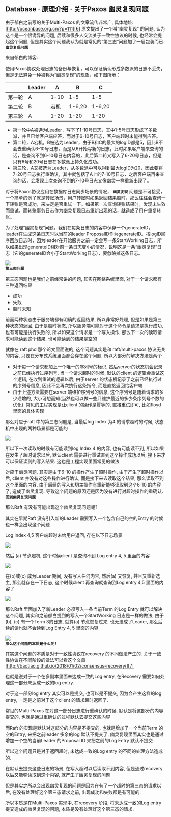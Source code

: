 ## Database · 原理介绍 · 关于Paxos 幽灵复现问题


由于郁白之前写的关于Multi-Paxos 的文章流传非常广, 具体地址: [http://oceanbase.org.cn/?p=111][6] 原文提出了一个叫”幽灵复现” 的问题, 认为这个是一个很诡异的问题, 后续和很多人交流关于一致性协议的时候, 也经常会提起这个问题, 但是其实这个问题我认为就是常见的”第三态”问题加了一层包装而已.   **`幽灵复现问题`**   


来自郁白的博客:  


使用Paxos协议处理日志的备份与恢复，可以保证确认形成多数派的日志不丢失，但是无法避免一种被称为“幽灵复现”的现象，如下图所示：

|   | Leader | A | B | C |
| - | - | - | - | - |
| 第一轮 | A | 1-10 | 1-5 | 1-5 |
| 第二轮 | B | 宕机 | 1-6,20 | 1-6,20 |
| 第三轮 | A | 1-20 | 1-20 | 1-20 |



* 第一轮中A被选为Leader，写下了1-10号日志，其中1-5号日志形成了多数派，并且已给客户端应答，而对于6-10号日志，客户端超时未能得到应答。
* 第二轮，A宕机，B被选为Leader，由于B和C的最大的logID都是5，因此B不会去重确认6-10号日志，而是从6开始写新的日志，此时如果客户端来查询的话，是查询不到6-10号日志内容的，此后第二轮又写入了6-20号日志，但是只有6号和20号日志在多数派上持久化成功。
* 第三轮，A又被选为Leader，从多数派中可以得到最大logID为20，因此要将7-20号日志执行重确认，其中就包括了A上的7-10号日志，之后客户端再来查询的话，会发现上次查询不到的7-10号日志又像幽灵一样重新出现了。



对于将Paxos协议应用在数据库日志同步场景的情况， **`幽灵复现`** 问题是不可接受，一个简单的例子就是转账场景，用户转账时如果返回结果超时，那么往往会查询一下转账是否成功，来决定是否重试一下。如果第一次查询转账结果时，发现未生效而重试，而转账事务日志作为幽灵复现日志重新出现的话，就造成了用户重复转账。  


为了处理“幽灵复现”问题，我们在每条日志的内容中保存一个generateID，leader在生成这条日志时以当前的leader ProposalID作为generateID。按logID顺序回放日志时，因为leader在开始服务之前一定会写一条StartWorking日志，所以如果出现generateID相对前一条日志变小的情况，说明这是一条“幽灵复现”日志（它的generateID会小于StartWorking日志），要忽略掉这条日志。  


![][0]   **`第三态问题`**   


第三态问题也是我们之前经常讲的问题, 其实在网络系统里面, 对于一个请求都有三种返回结果  


* 成功
* 失败
* 超时未知



前面两种状态由于服务端都有明确的返回结果, 所以非常好处理, 但是如果是第三种状态的返回, 由于是超时状态, 所以服务端可能对于这个命令是请求是执行成功, 也有可能是执行失败的, 所以如果这个请求是一个写入操作, 那么下一次的读取请求可能读到这个结果, 也可能读到的结果是空的  


就像在 raft phd 那个论文里面说的, 这个问题其实是和 raft/multi-paxos 协议无关的内容, 只要在分布式系统里面都会存在这个问题, 所以大部分的解决方法是两个  


* 对于每一个请求都加上一个唯一的序列号的标识, 然后server的状态机会记录之前已经执行过序列号. 当一个请求超时的时候, 默认的client 的逻辑会重试这个逻辑, 在收到重试的逻辑以后, 由于server 的状态机记录了之前已经执行过的序列号信息, 因此不会再次执行这条指令, 而是直接返回给客户端
* 由于上述方法需要在server 端维护序列号的信息, 这个序列号是随着请求的多少递增的, 大小可想而知(当然也可以做一些只维护最近的多少条序列号个数的优化). 常见的工程实现是让client 的操作是幂等的, 直接重试即可, 比如floyd 里面的具体实现



那么对应于raft 中的第三态问题是, 当最后log Index 为4 的请求超时的时候, 状态机中出现的两种场景都是可能的  


![][1]  


所以下一次读取的时候有可能读到log Index 4 的内容, 也有可能读不到, 所以如果在发生了超时请求以后, 默认client 需要进行重试直到这个操作成功以后, 接下来才可以保证读到的写入结果. 这也是工程实现里面常见的做法  


对应于幽灵问题, 其实是由于6-10 的操作产生了超时操作,  由于产生了超时操作以后, client 并没有对这些操作进行确认, 而是接下来去读取这个结果, 那么读取不到这个里面的内容, 由于后续的写入和切主操作有重新能够读取到这个6-10 的内容了,  造成了幽灵复现, 导致这个问题的原因还是因为没有进行对超时操作的重确认.   **`回到幽灵复现问题`**   


那么Raft 有没有可能出现这个幽灵复现问题呢?  


其实在早期Raft 没有引入新的Leader 需要写入一个包含自己的空的Entry 的时候也一样会出现这个问题  


Log Index 4,5 客户端超时未给用户返回, 存在以下日志场景  


![][2]  


然后 (a) 节点宕机, 这个时候client 是查询不到 Log entry 4, 5 里面的内容  


![][3]  


在(b)或(c) 成为Leader 期间, 没有写入任何内容, 然后(a) 又恢复, 并且又重新选主, 那么就存在一下日志, 这个时候client 再查询就查询到Log entry 4,5 里面的内容了  


![][4]  


那么Raft 里面加入了新Leader 必须写入一条当前Term 的Log Entry 就可以解决这个问题, 其实和之前郁白提到的写入一个StartWorking 日志是一样的做法, 由于(b), (c) 有一个Term 3的日志, 就算(a) 节点恢复过来, 也无法成了Leader, 那么后续的读也就不会读到Log Entry 4, 5 里面的内容  


![][5]   **`那么这个问题的本质是什么呢?`**   


其实这个问题的本质是对于一致性协议在recovery 的不同做法产生的.  关于一致性协议在不同阶段的做法可以看这个文章 [http://baotiao.github.io/2018/01/02/consensus-recovery/][7]  


也就是说对于一个在多副本里面未达成一致的Log entry, 在Recovery 需要如何处理这一部分未达成一致的log entry.  


对于这一部分log entry 其实可以是提交, 也可以是不提交, 因为会产生这样的log entry, 一定是之前对于这个client 的请求超时返回了.  


常见的Multi-Paxos 在对这一部分日志进行重确认的时候, 默认是将这部分的内容提交的, 也就是通过重确认的过程默认去提交这些内容  


而Raft 的实现是默认对这部分的内容是不提交的, 也就是增加了一个当前Term 的空的Entry, 来把之前leader 多余的log 默认不提交了, 幽灵复现里面其实也是通过增加一个空的当前Leader 的Proposal ID 来把之前的Log Entry 默认不提交  


所以这个问题只是对于返回超时, 未达成一致的Log entry 的不同的处理方法造成的.  


在默认去提交这些日志的场景, 在写入超时以后读取不到内容, 但是通过recovery 以后又能够读取到这个内容, 就产生了幽灵复现的问题  


但是其实之所以会出现幽灵复现的问题是因为在有了一个超时的第三态的请求以后, 在没有处理好这个第三态请求之前, 出现成功和失败都是有可能的.  


所以本质是在Multi-Paxos 实现中, 在recovery 阶段, 将未达成一致的Log entry 提交造成的幽灵复现的问题, 本质是没有处理好这个第三态的请求.  


[6]: http://oceanbase.org.cn/?p=111
[7]: http://baotiao.github.io/2018/01/02/consensus-recovery/
[0]: https://ws2.sinaimg.cn/large/006tNc79ly1ftdiwbbqjgj30zo0egmzn.jpg
[1]: https://ws4.sinaimg.cn/large/006tNc79ly1ftdkuv1mp3j31760f275i.jpg
[2]: https://ws2.sinaimg.cn/large/006tNc79ly1ftdkw4nyb5j30mg0dkjru.jpg
[3]: https://ws2.sinaimg.cn/large/006tNc79ly1ftdkx82yl3j30m20cmjrx.jpg
[4]: https://ws2.sinaimg.cn/large/006tNc79ly1ftdkz5ym7sj30m80cu74v.jpg
[5]: https://ws2.sinaimg.cn/large/006tNc79ly1ftdl0p3qbyj30nc0d4t9c.jpg